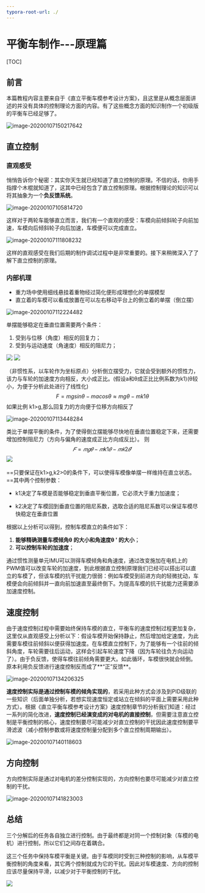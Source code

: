 ```yaml
---
typora-root-url: ./
---
```


# 平衡车制作---原理篇

[TOC]

## 前言

本篇教程内容主要来自于《直立平衡车模参考设计方案》，且这里是从概念层面讲述的并没有具体的控制理论方面的内容。有了这些概念方面的知识制作一个初级版的平衡车已经足够了。



![image-20200107150217642](images/image-20200107150217642.png)

## 直立控制

### 直观感受

悄悄告诉你个秘密：其实你天生就已经知道了直立控制的原理。不信的话，你用手指撑个木棍就知道了，这其中已经包含了直立控制原理。根据控制理论的知识可以将其抽象为一个**负反馈系统**。

![image-20200107105814720](images/image-20200107105814720.png)

这样对于两轮车能够直立而言，我们有一个直观的感受：车模向前倾斜轮子向前加速，车模向后倾斜轮子向后加速，车模便可以完成直立。

![image-20200107111808232](images/image-20200107111808232.png)

这样的直观感受在我们后期的制作调试过程中是非常重要的。接下来稍微深入了了解下直立控制的原理。

### 内部机理

- 重力场中使用细线悬挂着重物经过简化便形成理想化的单摆模型
- 直立着的车模可以看成放置在可以左右移动平台上的倒立着的单摆（倒立摆）

![image-20200107112224482](./images/image-20200107112224482.png)

单摆能够稳定在垂直位置需要两个条件：

1. 受到与位移（角度）相反的回复力；
2. 受到与运动速度（角速度）相反的阻尼力；

![](images/image-20200107112601244.png) ![](images/image-20200107113022137.png)

（非惯性系，以车轮作为坐标原点）分析倒立摆受力，它就会受到额外的惯性力，该力与车轮的加速度方向相反，大小成正比。(假设a和θ成正比比例系数为k1)(θ较小，为便于分析此处进行了线性化)
$$
F = mgsinθ - macosθ ≈ mgθ - mk1θ
$$
如果比例 k1>g,那么回复力的方向便于位移方向相反了 

![image-20200107113448284](images/image-20200107113448284.png)

类比于单摆平衡的条件，为了使得倒立摆能够尽快地在垂直位置稳定下来，还需要增加控制阻尼力（方向与偏角的速度成正比方向成反比）。 则
$$
𝐹=𝑚𝑔𝜃−𝑚k1𝜃−𝑚𝑘2𝜃’
$$
​                                                     ![](images/image-20200107114717535.png)

==只要保证在k1>g,k2>0的条件下，可以使得车模像单摆一样维持在直立状态。==其中两个控制参数：

- k1决定了车模是否能够稳定到垂直平衡位置，它必须大于重力加速度；

- k2决定了车模回到垂直位置的阻尼系数，选取合适的阻尼系数可以保证车模尽快稳定在垂直位置 

根据以上分析可以得到，控制车模直立的条件如下：

1. **能够精确测量车模倾角θ 的大小和角速度θ ' 的大小**；
2. **可以控制车轮的加速度**； 

通过惯性测量单元IMU可以测得车模倾角和角速度，通过改变施加在电机上的PWM值可以改变车轮的加速度，到此根据直立控制原理我们已经可以搭出可以直立的车模了，但该车模的抗干扰能力很弱：例如车模受到前进方向的轻微扰动，车模便会向前倾斜并一直向前加速直至最终倒下。为提高车模的抗干扰能力还需要添加速度控制。

## 速度控制

由于速度控制过程中需要始终保持车模的直立，平衡车的速度控制过程更加复杂，这里仅从直观感受上分析以下：假设车模开始保持静止，然后增加给定速度，为此需要车模往前倾斜以便获得加速度。在车模直立控制下，为了能够有一个往前的倾斜角度，车轮需要往后运动，这样会引起车轮速度下降（因为车轮往负方向运动了）。由于负反馈，使得车模往前倾角需要更大。如此循环，车模很快就会倾倒。原本利用负反馈进行速度控制反而成了**“正”反馈**。  

![image-20200107134206325](images/image-20200107134206325.png)

**速度控制实际是通过控制车模的倾角实现的**，若采用此种方式会涉及到PID级联的一些知识（后面单独分析，若想实现速度恒定或站立在倾斜的平面上需要采用此种方式）。根据《直立平衡车模参考设计方案》速度控制章节的分析我们知道：经过一系列的简化改进，**速度控制已经演变成的对电机的直接控制**，但需要注意直立控制是平衡控制的核心，速度控制要尽可能减少对直立控制的干扰因此速度控制要平滑滤波（减小控制参数或将速度控制量分配到多个直立控制周期输出）。

![image-20200107140118603](images/image-20200107140118603.png)

## 方向控制

方向控制实际是通过对电机的差分控制实现的，方向控制也要尽可能减少对直立控制的干扰。

![image-20200107141823003](images/image-20200107141823003.png)

## 总结

三个分解后的任务各自独立进行控制。由于最终都是对同一个控制对象（车模的电机）进行控制，所以它们之间存在着耦合。

这三个任务中保持车模平衡是关键。由于车模同时受到三种控制的影响，从车模平衡控制的角度来看，其它两个控制就成为它的干扰。因此对车模速度、方向的控制应该尽量保持平滑，以减少对于平衡控制的干扰。 

![](images/image-20200107144206229.png)


